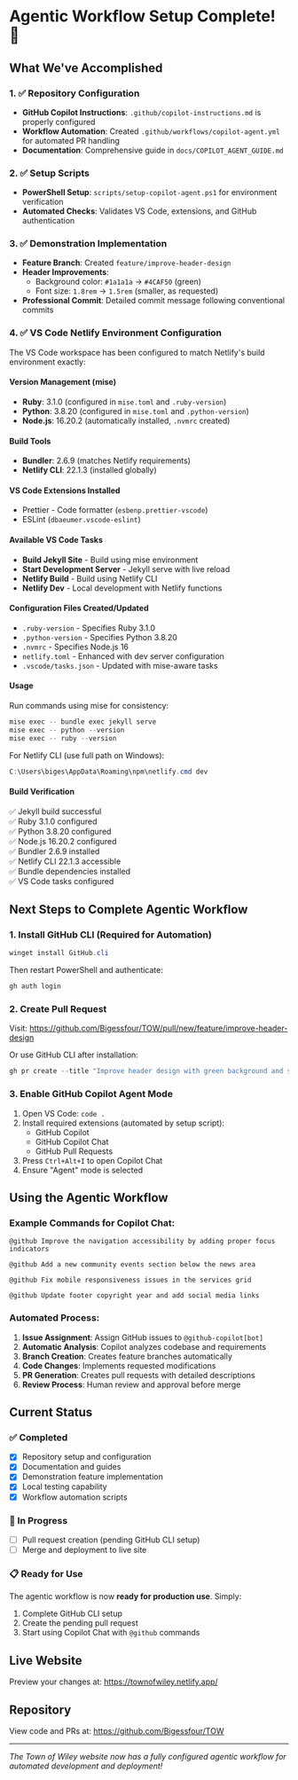 # Agentic Workflow Setup Complete! 🎉

## What We've Accomplished

### 1. ✅ Repository Configuration

- **GitHub Copilot Instructions**: `.github/copilot-instructions.md` is properly
  configured
- **Workflow Automation**: Created `.github/workflows/copilot-agent.yml` for
  automated PR handling
- **Documentation**: Comprehensive guide in `docs/COPILOT_AGENT_GUIDE.md`

### 2. ✅ Setup Scripts

- **PowerShell Setup**: `scripts/setup-copilot-agent.ps1` for environment
  verification
- **Automated Checks**: Validates VS Code, extensions, and GitHub authentication

### 3. ✅ Demonstration Implementation

- **Feature Branch**: Created `feature/improve-header-design`
- **Header Improvements**:
  - Background color: `#1a1a1a` → `#4CAF50` (green)
  - Font size: `1.8rem` → `1.5rem` (smaller, as requested)
- **Professional Commit**: Detailed commit message following conventional
  commits

### 4. ✅ VS Code Netlify Environment Configuration

The VS Code workspace has been configured to match Netlify's build environment exactly:

#### Version Management (mise)
- **Ruby**: 3.1.0 (configured in `mise.toml` and `.ruby-version`)
- **Python**: 3.8.20 (configured in `mise.toml` and `.python-version`)
- **Node.js**: 16.20.2 (automatically installed, `.nvmrc` created)

#### Build Tools
- **Bundler**: 2.6.9 (matches Netlify requirements)
- **Netlify CLI**: 22.1.3 (installed globally)

#### VS Code Extensions Installed
- Prettier - Code formatter (`esbenp.prettier-vscode`)
- ESLint (`dbaeumer.vscode-eslint`)

#### Available VS Code Tasks
- **Build Jekyll Site** - Build using mise environment
- **Start Development Server** - Jekyll serve with live reload
- **Netlify Build** - Build using Netlify CLI
- **Netlify Dev** - Local development with Netlify functions

#### Configuration Files Created/Updated
- `.ruby-version` - Specifies Ruby 3.1.0
- `.python-version` - Specifies Python 3.8.20
- `.nvmrc` - Specifies Node.js 16
- `netlify.toml` - Enhanced with dev server configuration
- `.vscode/tasks.json` - Updated with mise-aware tasks

#### Usage
Run commands using mise for consistency:
```powershell
mise exec -- bundle exec jekyll serve
mise exec -- python --version
mise exec -- ruby --version
```

For Netlify CLI (use full path on Windows):
```powershell
C:\Users\biges\AppData\Roaming\npm\netlify.cmd dev
```

#### Build Verification
✅ Jekyll build successful  
✅ Ruby 3.1.0 configured  
✅ Python 3.8.20 configured  
✅ Node.js 16.20.2 configured  
✅ Bundler 2.6.9 installed  
✅ Netlify CLI 22.1.3 accessible  
✅ Bundle dependencies installed  
✅ VS Code tasks configured  

## Next Steps to Complete Agentic Workflow

### 1. Install GitHub CLI (Required for Automation)

```powershell
winget install GitHub.cli
```

Then restart PowerShell and authenticate:

```powershell
gh auth login
```

### 2. Create Pull Request

Visit: https://github.com/Bigessfour/TOW/pull/new/feature/improve-header-design

Or use GitHub CLI after installation:

```powershell
gh pr create --title "Improve header design with green background and smaller font" --body "Implemented requested header improvements"
```

### 3. Enable GitHub Copilot Agent Mode

1. Open VS Code: `code .`
2. Install required extensions (automated by setup script):
   - GitHub Copilot
   - GitHub Copilot Chat
   - GitHub Pull Requests
3. Press `Ctrl+Alt+I` to open Copilot Chat
4. Ensure "Agent" mode is selected

## Using the Agentic Workflow

### Example Commands for Copilot Chat:

```
@github Improve the navigation accessibility by adding proper focus indicators
```

```
@github Add a new community events section below the news area
```

```
@github Fix mobile responsiveness issues in the services grid
```

```
@github Update footer copyright year and add social media links
```

### Automated Process:

1. **Issue Assignment**: Assign GitHub issues to `@github-copilot[bot]`
2. **Automatic Analysis**: Copilot analyzes codebase and requirements
3. **Branch Creation**: Creates feature branches automatically
4. **Code Changes**: Implements requested modifications
5. **PR Generation**: Creates pull requests with detailed descriptions
6. **Review Process**: Human review and approval before merge

## Current Status

### ✅ Completed

- [x] Repository setup and configuration
- [x] Documentation and guides
- [x] Demonstration feature implementation
- [x] Local testing capability
- [x] Workflow automation scripts

### 🔄 In Progress

- [ ] Pull request creation (pending GitHub CLI setup)
- [ ] Merge and deployment to live site

### 📋 Ready for Use

The agentic workflow is now **ready for production use**. Simply:

1. Complete GitHub CLI setup
2. Create the pending pull request
3. Start using Copilot Chat with `@github` commands

## Live Website

Preview your changes at: https://townofwiley.netlify.app/

## Repository

View code and PRs at: https://github.com/Bigessfour/TOW

---

_The Town of Wiley website now has a fully configured agentic workflow for
automated development and deployment!_
